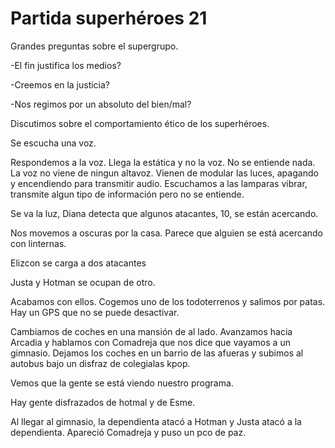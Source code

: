 # Partida superhéroes 21

Grandes preguntas sobre el supergrupo. 

-El fin justifica los medios? 

-Creemos en la justicia?

-Nos regimos por un absoluto del bien/mal?

Discutimos sobre el comportamiento ético de los superhéroes. 

Se escucha una voz. 

Respondemos a la voz. Llega la estática y no la voz. No se entiende nada. La voz no viene de ningun altavoz. Vienen de modular las luces, apagando y encendiendo para transmitir audio. Escuchamos a las lamparas vibrar, transmite algun tipo de información pero no se entiende. 

Se va la luz, Diana detecta que algunos atacantes, 10, se están acercando. 

Nos movemos a oscuras por la casa. Parece que alguien se está acercando con linternas. 

Elizcon se carga a dos atacantes

Justa y Hotman se ocupan de otro. 

Acabamos con ellos. Cogemos uno de los todoterrenos y salimos por patas. Hay un GPS que no se puede desactivar. 

Cambiamos de coches en una mansión de al lado. Avanzamos hacia Arcadia y hablamos con Comadreja que nos dice que vayamos a un gimnasio. Dejamos los coches en un barrio de las afueras y subimos al autobus bajo un disfraz de colegialas kpop. 

Vemos que la gente se está viendo nuestro programa. 

Hay gente disfrazados de hotmal y de Esme. 

Al llegar al gimnasio, la dependienta atacó a Hotman y Justa atacó a la dependienta. Apareció Comadreja y puso un pco de paz. 

